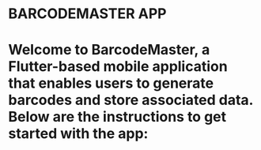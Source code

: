 # BARCODEMASTER APP
 

# Welcome to BarcodeMaster, a Flutter-based mobile application that enables users to generate barcodes and store associated data. Below are the instructions to get started with the app:
 
